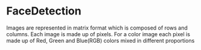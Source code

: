 # FaceDetection
Images are represented in matrix format which is composed of rows and columns.
Each image is made up of pixels. For a color image each pixel is made up of Red, Green and Blue(RGB) colors mixed in different proportions
